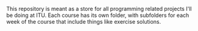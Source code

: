 This repository is meant as a store for all programming related projects I'll be doing at ITU. Each course has its own folder, with subfolders for each week of the course that include things like exercise solutions.
